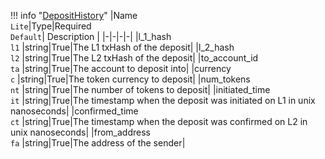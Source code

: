 !!! info "[DepositHistory](/../../schemas/deposit_history)"
    |Name<br>`Lite`|Type|Required<br>`Default`| Description |
    |-|-|-|-|
    |l_1_hash<br>`l1` |string|True|The L1 txHash of the deposit|
    |l_2_hash<br>`l2` |string|True|The L2 txHash of the deposit|
    |to_account_id<br>`ta` |string|True|The account to deposit into|
    |currency<br>`c` |string|True|The token currency to deposit|
    |num_tokens<br>`nt` |string|True|The number of tokens to deposit|
    |initiated_time<br>`it` |string|True|The timestamp when the deposit was initiated on L1 in unix nanoseconds|
    |confirmed_time<br>`ct` |string|True|The timestamp when the deposit was confirmed on L2 in unix nanoseconds|
    |from_address<br>`fa` |string|True|The address of the sender|
